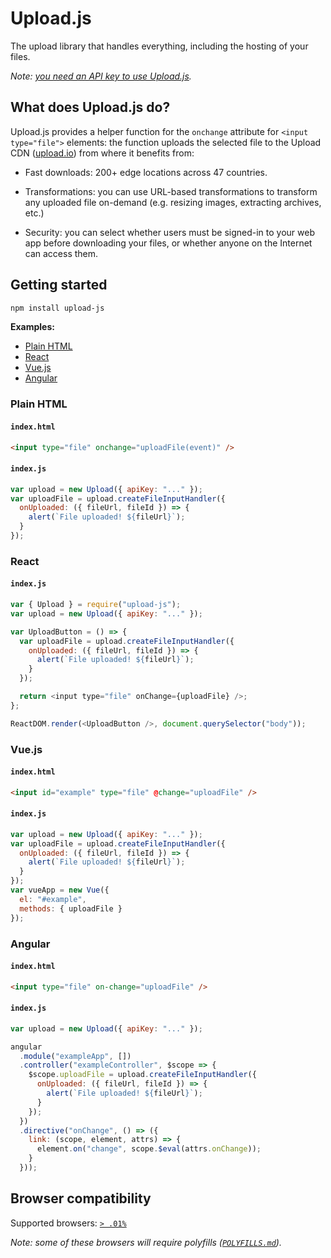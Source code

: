 # Upload.js

The upload library that handles everything, including the hosting of your files.

_Note: [you need an API key to use Upload.js](https://upload.io)._

## What does Upload.js do?

Upload.js provides a helper function for the `onchange` attribute for `<input type="file">` elements: the function uploads the selected file to the Upload CDN ([upload.io](https://upload.io)) from where it benefits from:

- Fast downloads: 200+ edge locations across 47 countries.

- Transformations: you can use URL-based transformations to transform any uploaded file on-demand (e.g. resizing images, extracting archives, etc.)

- Security: you can select whether users must be signed-in to your web app before downloading your files, or whether anyone on the Internet can access them.

## Getting started

```bash
npm install upload-js
```

**Examples:**

- [Plain HTML](#plain-html)
- [React](#react)
- [Vue.js](#vuejs)
- [Angular](#angular)

### Plain HTML

#### `index.html`

```html
<input type="file" onchange="uploadFile(event)" />
```

#### `index.js`

```javascript
var upload = new Upload({ apiKey: "..." });
var uploadFile = upload.createFileInputHandler({
  onUploaded: ({ fileUrl, fileId }) => {
    alert(`File uploaded! ${fileUrl}`);
  }
});
```

### React

#### `index.js`

```javascript
var { Upload } = require("upload-js");
var upload = new Upload({ apiKey: "..." });

var UploadButton = () => {
  var uploadFile = upload.createFileInputHandler({
    onUploaded: ({ fileUrl, fileId }) => {
      alert(`File uploaded! ${fileUrl}`);
    }
  });

  return <input type="file" onChange={uploadFile} />;
};

ReactDOM.render(<UploadButton />, document.querySelector("body"));
```

### Vue.js

#### `index.html`

```html
<input id="example" type="file" @change="uploadFile" />
```

#### `index.js`

```javascript
var upload = new Upload({ apiKey: "..." });
var uploadFile = upload.createFileInputHandler({
  onUploaded: ({ fileUrl, fileId }) => {
    alert(`File uploaded! ${fileUrl}`);
  }
});
var vueApp = new Vue({
  el: "#example",
  methods: { uploadFile }
});
```

### Angular

#### `index.html`

```html
<input type="file" on-change="uploadFile" />
```

#### `index.js`

```javascript
var upload = new Upload({ apiKey: "..." });

angular
  .module("exampleApp", [])
  .controller("exampleController", $scope => {
    $scope.uploadFile = upload.createFileInputHandler({
      onUploaded: ({ fileUrl, fileId }) => {
        alert(`File uploaded! ${fileUrl}`);
      }
    });
  })
  .directive("onChange", () => ({
    link: (scope, element, attrs) => {
      element.on("change", scope.$eval(attrs.onChange));
    }
  }));
```

## Browser compatibility

Supported browsers: [`> .01%`](https://browserslist.dev/?q=PiAuMDEl)

_Note: some of these browsers will require polyfills ([`POLYFILLS.md`](POLYFILLS.md))._
